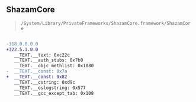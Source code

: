## ShazamCore

> `/System/Library/PrivateFrameworks/ShazamCore.framework/ShazamCore`

```diff

-318.0.0.0.0
+322.5.1.0.0
   __TEXT.__text: 0xc22c
   __TEXT.__auth_stubs: 0x7b0
   __TEXT.__objc_methlist: 0x1080
-  __TEXT.__const: 0x7a
+  __TEXT.__const: 0x82
   __TEXT.__cstring: 0xd9c
   __TEXT.__oslogstring: 0x577
   __TEXT.__gcc_except_tab: 0x108

```
